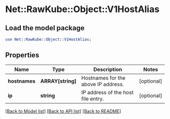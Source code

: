 # Net::RawKube::Object::V1HostAlias

## Load the model package
```perl
use Net::RawKube::Object::V1HostAlias;
```

## Properties
Name | Type | Description | Notes
------------ | ------------- | ------------- | -------------
**hostnames** | **ARRAY[string]** | Hostnames for the above IP address. | [optional] 
**ip** | **string** | IP address of the host file entry. | [optional] 

[[Back to Model list]](../README.md#documentation-for-models) [[Back to API list]](../README.md#documentation-for-api-endpoints) [[Back to README]](../README.md)


